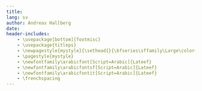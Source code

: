 ```yaml
---
title:
lang: sv
author: Andreas Hallberg
date:
header-includes:
    - \usepackage[bottom]{footmisc} 
    - \usepackage{titleps}
    - \newpagestyle{mystyle}{\sethead{}{\bfseries\sffamily\Large\color{black!20} DRAFT --- DO NOT DISTRIBUTE}{}\setfoot{}{\thepage}{}}
    - \pagestyle{mystyle}
    - \newfontfamily\arabicfont[Script=Arabic]{Lateef}
    - \newfontfamily\arabicfontsf[Script=Arabic]{Lateef}
    - \newfontfamily\arabicfontit[Script=Arabic]{Lateef}
    - \frenchspacing
---
```

